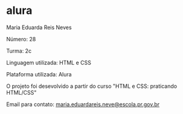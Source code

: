 # alura
Maria Eduarda Reis Neves

Número: 28

Turma: 2c

Linguagem utilizada: HTML e CSS

Plataforma utilizada: Alura

O projeto foi desevolvido a partir do curso "HTML e CSS: praticando HTML/CSS"

Email para contato: maria.eduardareis.neve@escola.pr.gov.br
